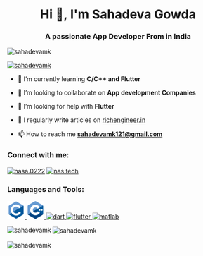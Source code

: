 <h1 align="center">Hi 👋, I'm Sahadeva Gowda</h1>
<h3 align="center">A passionate App Developer From in India</h3>

<p align="left"> <img src="https://komarev.com/ghpvc/?username=sahadevamk&label=Profile%20views&color=0e75b6&style=flat" alt="sahadevamk" /> </p>

<p align="left"> <a href="https://github.com/ryo-ma/github-profile-trophy"><img src="https://github-profile-trophy.vercel.app/?username=sahadevamk" alt="sahadevamk" /></a> </p>

- 🌱 I’m currently learning **C/C++ and Flutter**

- 👯 I’m looking to collaborate on **App development Companies**

- 🤝 I’m looking for help with **Flutter**

- 📝 I regularly write articles on [richengineer.in](richengineer.in)

- 📫 How to reach me **sahadevamk121@gmail.com**

<h3 align="left">Connect with me:</h3>
<p align="left">
<a href="https://instagram.com/nasa.0222" target="blank"><img align="center" src="https://raw.githubusercontent.com/rahuldkjain/github-profile-readme-generator/master/src/images/icons/Social/instagram.svg" alt="nasa.0222" height="30" width="40" /></a>
<a href="https://www.youtube.com/c/nas tech" target="blank"><img align="center" src="https://raw.githubusercontent.com/rahuldkjain/github-profile-readme-generator/master/src/images/icons/Social/youtube.svg" alt="nas tech" height="30" width="40" /></a>
</p>

<h3 align="left">Languages and Tools:</h3>
<p align="left"> <a href="https://www.cprogramming.com/" target="_blank" rel="noreferrer"> <img src="https://raw.githubusercontent.com/devicons/devicon/master/icons/c/c-original.svg" alt="c" width="40" height="40"/> </a> <a href="https://www.w3schools.com/cpp/" target="_blank" rel="noreferrer"> <img src="https://raw.githubusercontent.com/devicons/devicon/master/icons/cplusplus/cplusplus-original.svg" alt="cplusplus" width="40" height="40"/> </a> <a href="https://dart.dev" target="_blank" rel="noreferrer"> <img src="https://www.vectorlogo.zone/logos/dartlang/dartlang-icon.svg" alt="dart" width="40" height="40"/> </a> <a href="https://flutter.dev" target="_blank" rel="noreferrer"> <img src="https://www.vectorlogo.zone/logos/flutterio/flutterio-icon.svg" alt="flutter" width="40" height="40"/> </a> <a href="https://www.mathworks.com/" target="_blank" rel="noreferrer"> <img src="https://upload.wikimedia.org/wikipedia/commons/2/21/Matlab_Logo.png" alt="matlab" width="40" height="40"/> </a> </p>

<p><img align="left" src="https://github-readme-stats.vercel.app/api/top-langs?username=sahadevamk&show_icons=true&locale=en&layout=compact" alt="sahadevamk" /></p>

<p>&nbsp;<img align="center" src="https://github-readme-stats.vercel.app/api?username=sahadevamk&show_icons=true&locale=en" alt="sahadevamk" /></p>

<p><img align="center" src="https://github-readme-streak-stats.herokuapp.com/?user=sahadevamk&" alt="sahadevamk" /></p>
